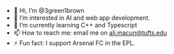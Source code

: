 - 👋 Hi, I’m @3green1brown
- 👀 I’m interested in AI and web app development.
- 🌱 I’m currently learning C++ and Typescript
- 📫 How to reach me: email me on ali.macun@tufts.edu
- ⚡ Fun fact: I support Arsenal FC in the EPL.

<!---
3green1brown/3green1brown is a ✨ special ✨ repository because its `README.md` (this file) appears on your GitHub profile.
You can click the Preview link to take a look at your changes.
--->
